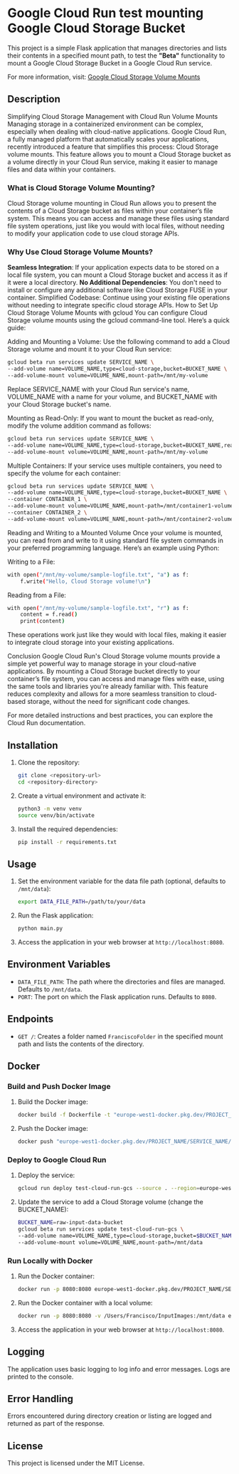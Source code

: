# Google Cloud Run test mounting Google Cloud Storage Bucket

This project is a simple Flask application that manages directories and lists their contents in a specified mount path, to test the **"Beta"** functionality to mount a Google Cloud Storage Bucket in a Google Cloud Run service.

For more information, visit: [Google Cloud Storage Volume Mounts](https://cloud.google.com/run/docs/configuring/services/cloud-storage-volume-mounts#gcloud)


## Description

Simplifying Cloud Storage Management with Cloud Run Volume Mounts
Managing storage in a containerized environment can be complex, especially when dealing with cloud-native applications. Google Cloud Run, a fully managed platform that automatically scales your applications, recently introduced a feature that simplifies this process: Cloud Storage volume mounts. This feature allows you to mount a Cloud Storage bucket as a volume directly in your Cloud Run service, making it easier to manage files and data within your containers.

### What is Cloud Storage Volume Mounting?
Cloud Storage volume mounting in Cloud Run allows you to present the contents of a Cloud Storage bucket as files within your container’s file system. This means you can access and manage these files using standard file system operations, just like you would with local files, without needing to modify your application code to use cloud storage APIs.

### Why Use Cloud Storage Volume Mounts?
**Seamless Integration**: If your application expects data to be stored on a local file system, you can mount a Cloud Storage bucket and access it as if it were a local directory.
**No Additional Dependencies**: You don't need to install or configure any additional software like Cloud Storage FUSE in your container.
Simplified Codebase: Continue using your existing file operations without needing to integrate specific cloud storage APIs.
How to Set Up Cloud Storage Volume Mounts with gcloud
You can configure Cloud Storage volume mounts using the gcloud command-line tool. Here’s a quick guide:

Adding and Mounting a Volume:
Use the following command to add a Cloud Storage volume and mount it to your Cloud Run service:

   ```sh
gcloud beta run services update SERVICE_NAME \
--add-volume name=VOLUME_NAME,type=cloud-storage,bucket=BUCKET_NAME \
--add-volume-mount volume=VOLUME_NAME,mount-path=/mnt/my-volume
   ```
Replace SERVICE_NAME with your Cloud Run service's name, VOLUME_NAME with a name for your volume, and BUCKET_NAME with your Cloud Storage bucket's name.

Mounting as Read-Only:
If you want to mount the bucket as read-only, modify the volume addition command as follows:

   ```sh
gcloud beta run services update SERVICE_NAME \
--add-volume name=VOLUME_NAME,type=cloud-storage,bucket=BUCKET_NAME,readonly=true \
--add-volume-mount volume=VOLUME_NAME,mount-path=/mnt/my-volume
   ```
Multiple Containers:
If your service uses multiple containers, you need to specify the volume for each container:

   ```sh
gcloud beta run services update SERVICE_NAME \
--add-volume name=VOLUME_NAME,type=cloud-storage,bucket=BUCKET_NAME \
--container CONTAINER_1 \
--add-volume-mount volume=VOLUME_NAME,mount-path=/mnt/container1-volume \
--container CONTAINER_2 \
--add-volume-mount volume=VOLUME_NAME,mount-path=/mnt/container2-volume
   ```
Reading and Writing to a Mounted Volume
Once your volume is mounted, you can read from and write to it using standard file system commands in your preferred programming language. Here’s an example using Python:

Writing to a File:

```sh
with open("/mnt/my-volume/sample-logfile.txt", "a") as f:
    f.write("Hello, Cloud Storage volume!\n")
```

Reading from a File:

```sh
with open("/mnt/my-volume/sample-logfile.txt", "r") as f:
    content = f.read()
    print(content)
```

These operations work just like they would with local files, making it easier to integrate cloud storage into your existing applications.

Conclusion
Google Cloud Run's Cloud Storage volume mounts provide a simple yet powerful way to manage storage in your cloud-native applications. By mounting a Cloud Storage bucket directly to your container’s file system, you can access and manage files with ease, using the same tools and libraries you're already familiar with. This feature reduces complexity and allows for a more seamless transition to cloud-based storage, without the need for significant code changes.

For more detailed instructions and best practices, you can explore the Cloud Run documentation.
## Installation

1. Clone the repository:
    ```sh
    git clone <repository-url>
    cd <repository-directory>
    ```

2. Create a virtual environment and activate it:
    ```sh
    python3 -m venv venv
    source venv/bin/activate
    ```

3. Install the required dependencies:
    ```sh
    pip install -r requirements.txt
    ```

## Usage

1. Set the environment variable for the data file path (optional, defaults to `/mnt/data`):
    ```sh
    export DATA_FILE_PATH=/path/to/your/data
    ```

2. Run the Flask application:
    ```sh
    python main.py
    ```

3. Access the application in your web browser at `http://localhost:8080`.

## Environment Variables

- `DATA_FILE_PATH`: The path where the directories and files are managed. Defaults to `/mnt/data`.
- `PORT`: The port on which the Flask application runs. Defaults to `8080`.

## Endpoints

- `GET /`: Creates a folder named `FranciscoFolder` in the specified mount path and lists the contents of the directory.

## Docker

### Build and Push Docker Image

1. Build the Docker image:
    ```sh
    docker build -f Dockerfile -t "europe-west1-docker.pkg.dev/PROJECT_NAME/SERVICE_NAME/test-gcs-with-cloud-run" .
    ```

2. Push the Docker image:
    ```sh
    docker push "europe-west1-docker.pkg.dev/PROJECT_NAME/SERVICE_NAME/test-gcs-with-cloud-run"
    ```

### Deploy to Google Cloud Run

1. Deploy the service:
    ```sh
    gcloud run deploy test-cloud-run-gcs --source . --region=europe-west1 --platform=managed --timeout=3600 --allow-unauthenticated --session-affinity --max-instances=2
    ```

2. Update the service to add a Cloud Storage volume (change the BUCKET_NAME):
    ```sh
    BUCKET_NAME=raw-input-data-bucket
    gcloud beta run services update test-cloud-run-gcs \
    --add-volume name=VOLUME_NAME,type=cloud-storage,bucket=$BUCKET_NAME \
    --add-volume-mount volume=VOLUME_NAME,mount-path=/mnt/data
    ```

### Run Locally with Docker

1. Run the Docker container:
    ```sh
    docker run -p 8080:8080 europe-west1-docker.pkg.dev/PROJECT_NAME/SERVICE_NAME/test-gcs-with-cloud-run
    ```

2. Run the Docker container with a local volume:
    ```sh
    docker run -p 8080:8080 -v /Users/Francisco/InputImages:/mnt/data europe-west1-docker.pkg.dev/PROJECT_NAME/SERVICE_NAME/test-gcs-with-cloud-run
    ```

3. Access the application in your web browser at `http://localhost:8080`.

## Logging

The application uses basic logging to log info and error messages. Logs are printed to the console.

## Error Handling

Errors encountered during directory creation or listing are logged and returned as part of the response.

## License

This project is licensed under the MIT License.